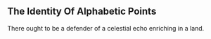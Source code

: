 The Identity Of Alphabetic Points
---------------------------------
There ought to be a defender of a celestial echo enriching in a land.  
